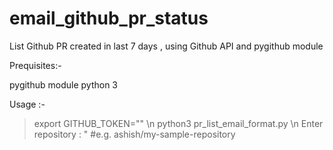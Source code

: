 # email_github_pr_status
List Github PR created in last 7 days , using Github API and pygithub module

Prequisites:-

pygithub module
python 3

Usage :-

> export GITHUB_TOKEN="<copy github token here>" \n
> python3 pr_list_email_format.py \n
Enter repository : <type github repository name here>" #e.g. ashish/my-sample-repository
